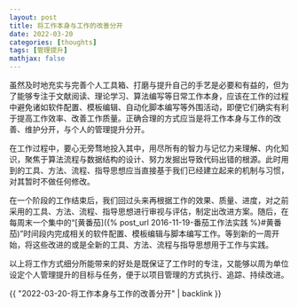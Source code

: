 ```yaml
---
layout: post
title: 将工作本身与工作的改善分开
date: 2022-03-20
categories: [thoughts]
tags: [管理提升]
mathjax: false
---
```


虽然及时地充实与完善个人工具箱、打磨与提升自己的手艺是必要和有益的，但为了能够专注于文献阅读、理论学习、算法编写等日常工作本身，应该在工作的过程中避免诸如软件配置、模板编辑、自动化脚本编写等外围活动，即便它们确实有利于提高工作效率、改善工作质量。正确合理的方式应当是将工作本身与工作的改善、维护分开，与个人的管理提升分开。

在工作过程中，要心无旁骛地投入其中，用尽所有的智力与记忆力来理解、内化知识，聚焦于算法流程与数据结构的设计、努力发掘出导致代码出错的根源。此时用到的工具、方法、流程、指导思想应当直接基于我们已经建立起来的机制与习惯，对其暂时不做任何修改。

在一个阶段的工作结束后，我们回过头来再根据工作的效果、质量、进度，对之前采用的工具、方法、流程、指导思想进行审视与评估，制定出改进方案。随后，在每周末一个集中的“[黄番茄]({% post_url 2016-11-19-番茄工作法实践 %}#黄番茄)”时间段内完成相关的软件配置、模板编辑与脚本编写工作。等到新的一周开始，将这些改进的或是全新的工具、方法、流程与指导思想用于工作与实践。

以上将工作方式细分所能带来的好处是既保证了工作时的专注，又能够以周为单位设定个人管理提升的目标与任务，便于以项目管理的方式执行、追踪、持续改进。

{{ "2022-03-20-将工作本身与工作的改善分开" | backlink }}
